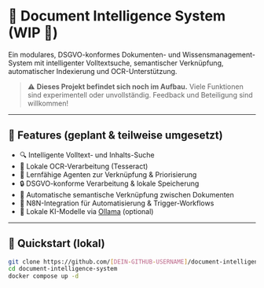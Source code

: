 # 📁 Document Intelligence System (WIP 🚧)

Ein modulares, DSGVO-konformes Dokumenten- und Wissensmanagement-System mit intelligenter Volltextsuche, semantischer Verknüpfung, automatischer Indexierung und OCR-Unterstützung.  

> ⚠️ **Dieses Projekt befindet sich noch im Aufbau.** Viele Funktionen sind experimentell oder unvollständig. Feedback und Beteiligung sind willkommen!

---

## 🔧 Features (geplant & teilweise umgesetzt)

- 🔍 Intelligente Volltext- und Inhalts-Suche
- 🤖 Lokale OCR-Verarbeitung (Tesseract)
- 🧠 Lernfähige Agenten zur Verknüpfung & Priorisierung
- 🔒 DSGVO-konforme Verarbeitung & lokale Speicherung
- 🔗 Automatische semantische Verknüpfung zwischen Dokumenten
- 🧩 N8N-Integration für Automatisierung & Trigger-Workflows
- 🧠 Lokale KI-Modelle via [Ollama](https://ollama.com/) (optional)

---

## 🚀 Quickstart (lokal)

```bash
git clone https://github.com/[DEIN-GITHUB-USERNAME]/document-intelligence-system.git
cd document-intelligence-system
docker compose up -d

